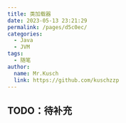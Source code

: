 ```yaml
---
title: 类加载器
date: 2023-05-13 23:21:29
permalink: /pages/d5c0ec/
categories:
  - Java
  - JVM
tags:
  - 随笔
author: 
  name: Mr.Kusch
  link: https://github.com/kuschzzp
---
```

## TODO：待补充
